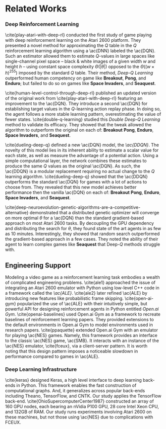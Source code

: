 # Related Works

### Deep Reinforcement Learning

\cite{play-atari-with-deep-rl} conducted the first study of game playing with
deep reinforcement learning on the Atari 2600 platform. They presented a
novel method for approximating the $Q$ table in the $Q$ reinforcement
learning algorithm using a \ac{DNN} labeled the \ac{DQN}. Such an estimator
allowed them to estimate $Q$-values in large spaces like single-channel pixel
space – black & white images of a given width $w$ and height $h$ – using
constant space complexity $\Theta(|\theta|)$ opposed to the
$\Theta((w \times h)^{255})$ imposed by the standard $Q$ table. Their method,
_Deep-Q Learning_ outperformed human competency on game like **Breakout**,
**Pong**, and **Enduro**; but failed to do so on games like
**Space Invaders**, and **Seaquest**.

\cite{human-level-control-through-deep-rl} published an updated version of
the original work from \cite{play-atari-with-deep-rl} featuring an
improvement to the \ac{DQN}. They introduce a second \ac{DQN} for
establishing target values in the $Q$-learning action replay phase. In doing
so, the agent follows a more stable learning pattern, overestimating the
value of fewer states. \cite{double-q-learning} studied this
_Double Deep-$Q$ Learning_ method to validate its efficacy. They showed that
the tweak allowed the algorithm to outperform the original on each of:
**Breakout** **Pong**, **Enduro**, **Space Invaders**, and **Seaquest**.

\cite{dueling-deep-q} defined a new \ac{DQN} model, the _\ac{DDQN}_. The
novelty of this model lies in its inherent ability to estimate a scalar value
for each state, as well as measure the advantage of a potential action. Using
a simple computational layer, the network combines these estimates to produce
the same $Q$ values as the original \ac{DQN}. As such, the \ac{DDQN} is a
modular replacement requiring no actual change to the $Q$ learning algorithm.
\cite{dueling-deep-q} showed that the \ac{DDQN} outperforms the standard
\ac{DQN} for games with a lot of actions to choose from. They revealed
that this new model achieves better performance then the vanilla \ac{DQN} on
each of: **Breakout** **Pong**, **Enduro**, **Space Invaders**, and
**Seaquest**.

\cite{deep-neuroevolution-genetic-algorithms-are-a-competitive-alternative}
demonstrated that a distributed genetic optimizer will converge on more
optimal $\theta$ for a \ac{DQN} than the standard gradient-based approach on
most Atari 2600 tasks. By decoupling the GPU dependency and distributing the
search for $\theta$, they found state of the art agents in as few as $10$
minutes. Interestingly, they showed that random search outperformed the
gradient-based approach in a few cases. They noted the ability of their agent
to learn complex games like **Seaquest** that Deep-$Q$ methods struggle with.

## Engineering Support

Modeling a video game as a reinforcement learning task embodies a wealth of
complicated engineering problems. \cite{ale1} approached the issue of
integrating an Atari 2600 emulator with Python using low-level C++ code in a
framework called the _\ac{ALE}_. \cite{ale2} later refined \ac{ALE} by
introducing new features like probabilistic frame skipping.
\cite{open-ai-gym} popularized the use of \ac{ALE} with their intuitively
simple, but powerful API for designing reinforcement agents in Python entitled
_Open.ai Gym_. \cite{openai-baselines} used Open.ai Gym as a framework to
recreate baselines of reinforcement learning papers. They provided extensions
to the default environments in Open.ai Gym to model environments used in
research papers. \cite{ppaquette} extended Open.ai Gym with an emulator for
playing \ac{NES} games. Namely, this framework provides an interface to the
classic \ac{NES} game, \ac{SMB}. It interacts with an instance of the
\ac{NES} emulator, \cite{fceux}, via a client-server pattern. It is worth
noting that this design pattern imposes a noticeable slowdown in performance
compared to games in \ac{ALE}.

### Deep Learning Infrastructure

\cite{keras} designed Keras, a high level interface to deep learning
back-ends in Python. This framework enables the fast construction of
computational graphs. And, it generalizes across popular back-ends including
Theano, TensorFlow, and CNTK. Our study applies the TensorFlow back-end.
\cite{OhioSupercomputerCenter1987} constructed an array of $160$ GPU nodes,
each bearing an nVidia P100 GPU, 28 core Intel Xeon CPU, and 132GB of RAM.
Our study runs experiments involving Atari 2600 on these machines, but not
those using \ac{NES} due to complications with FCEUX.
